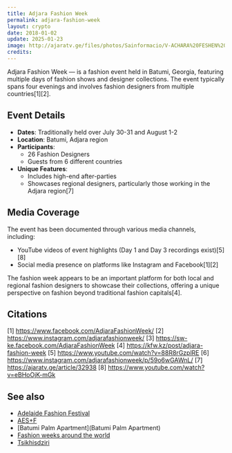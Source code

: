 ```yaml
---
title: Adjara Fashion Week
permalink: adjara-fashion-week
layout: crypto
date: 2018-01-02
update: 2025-01-23
image: http://ajaratv.ge/files/photos/Sainformacio/V-ACHARA%20FESHEN%20VIKI%20%20CHRA%203.xmp.mpg_20170724_180654.690.jpg
credits: 
---
```


Adjara Fashion Week — is a fashion event held in Batumi, Georgia, featuring multiple days of fashion shows and designer collections. The event typically spans four evenings and involves fashion designers from multiple countries[1][2].

## Event Details

- **Dates**: Traditionally held over July 30-31 and August 1-2
- **Location**: Batumi, Adjara region
- **Participants**:
  - 26 Fashion Designers
  - Guests from 6 different countries
- **Unique Features**:
  - Includes high-end after-parties
  - Showcases regional designers, particularly those working in the Adjara region[7]

## Media Coverage

The event has been documented through various media channels, including:
- YouTube videos of event highlights (Day 1 and Day 3 recordings exist)[5][8]
- Social media presence on platforms like Instagram and Facebook[1][2]

The fashion week appears to be an important platform for both local and regional fashion designers to showcase their collections, offering a unique perspective on fashion beyond traditional fashion capitals[4].

## Citations

[1] https://www.facebook.com/AdjaraFashionWeek/
[2] https://www.instagram.com/adjarafashionweek/
[3] https://sw-ke.facebook.com/AdjaraFashionWeek
[4] https://kfw.kz/post/adjara-fashion-week
[5] https://www.youtube.com/watch?v=88R8rGzplRE
[6] https://www.instagram.com/adjarafashionweek/p/59o6wGAWnL/
[7] https://ajaratv.ge/article/32938
[8] https://www.youtube.com/watch?v=eBHoOjK-mGk

## See also

+ [Adelaide Fashion Festival](adelaide-fashion-festival)
+ [AES+F](aes+f)
+ [Batumi Palm Apartment](Batumi Palm Apartment)
+ [Fashion weeks around the world](fashion-weeks-around-the-world)
+ [Tsikhisdziri](Tsikhisdziri)
